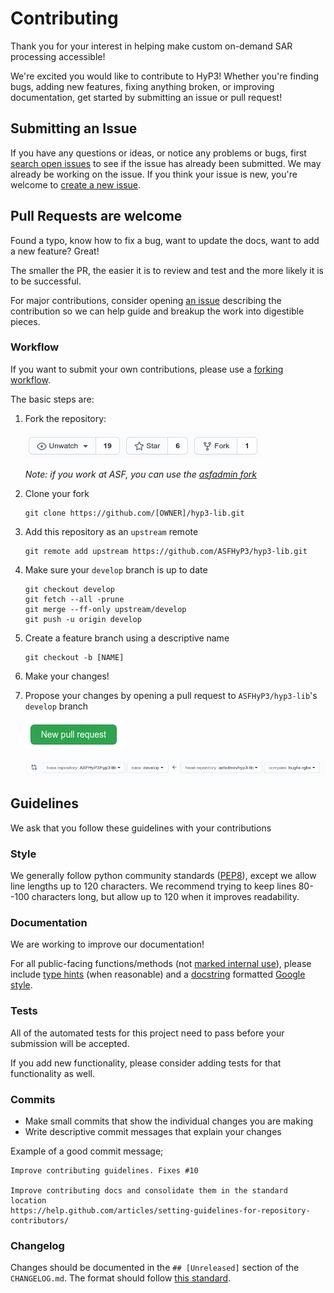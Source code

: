 # Contributing

Thank you for your interest in helping make custom on-demand SAR processing accessible!

We're excited you would like to contribute to HyP3! Whether you're finding bugs, adding new features, fixing anything broken, or improving documentation, get started by submitting an issue or pull request!

## Submitting an Issue

If you have any questions or ideas, or notice any problems or bugs, first [search open issues](https://github.com/ASFHyP3/hyp3-lib/issues) to see if the issue has already been submitted. We may already be working on the issue. If you think your issue is new, you're welcome to [create a new issue](https://github.com/ASFHyP3/hyp3-lib/issues/new).

## Pull Requests are welcome

Found a typo, know how to fix a bug, want to update the docs, want to add a new feature? Great!

The smaller the PR, the easier it is to review and test and the more likely it is to be successful.

For major contributions, consider opening [an issue](https://github.com/ASFHyP3/hyp3-lib/issues/new) describing the contribution so we can help guide and breakup the work into digestible pieces.

### Workflow
If you want to submit your own contributions, please use a [forking workflow](https://www.atlassian.com/git/tutorials/comparing-workflows/forking-workflow).

The basic steps are:
1. Fork the repository:

   ![fork button](docs/imgs/fork.png?raw=true)

   *Note: if you work at ASF, you can use the [asfadmin fork](https://github.com/asfadmin/hyp3-lib)*

2. Clone your fork
   ```
   git clone https://github.com/[OWNER]/hyp3-lib.git
   ```
3. Add this repository as an `upstream` remote
   ```
   git remote add upstream https://github.com/ASFHyP3/hyp3-lib.git
   ```
4. Make sure your `develop` branch is up to date
   ```
   git checkout develop
   git fetch --all -prune
   git merge --ff-only upstream/develop
   git push -u origin develop
   ```
5. Create a feature branch using a descriptive name
   ```
   git checkout -b [NAME]
   ```
6. Make your changes!
7. Propose your changes by opening a pull request to `ASFHyP3/hyp3-lib`'s `develop` branch

   ![pr button](docs/imgs/fork-pr-button.png?raw=true)

   ![pr base selection](docs/imgs/fork-pr-bases.png?raw=true)

## Guidelines

We ask that you follow these guidelines with your contributions

### Style

We generally follow python community standards ([PEP8](https://pep8.org/)), except we allow line lengths up to 120 characters. We recommend trying to keep lines 80--100 characters long, but allow up to 120 when it improves readability.

### Documentation

We are working to improve our documentation!

For all public-facing functions/methods (not [marked internal use](https://www.python.org/dev/peps/pep-0008/#naming-conventions)), please include [type hints](https://google.github.io/styleguide/pyguide.html#221-type-annotated-code) (when reasonable) and a [docstring](https://www.python.org/dev/peps/pep-0257/) formatted [Google style](https://google.github.io/styleguide/pyguide.html#38-comments-and-docstrings).


### Tests

All of the automated tests for this project need to pass before your submission will be accepted.

If you add new functionality, please consider adding tests for that functionality as well.

### Commits

* Make small commits that show the individual changes you are making
* Write descriptive commit messages that explain your changes

Example of a good commit message;

```
Improve contributing guidelines. Fixes #10

Improve contributing docs and consolidate them in the standard location
https://help.github.com/articles/setting-guidelines-for-repository-contributors/
```

### Changelog

Changes should be documented in the `## [Unreleased]` section of the `CHANGELOG.md`. The format should follow [this standard](http://keepachangelog.com/en/1.0.0/).
